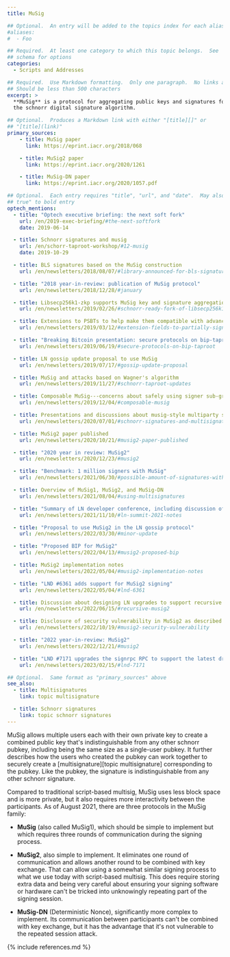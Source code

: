 ```yaml
---
title: MuSig

## Optional.  An entry will be added to the topics index for each alias
#aliases:
#  - Foo

## Required.  At least one category to which this topic belongs.  See
## schema for options
categories:
  - Scripts and Addresses

## Required.  Use Markdown formatting.  Only one paragraph.  No links allowed.
## Should be less than 500 characters
excerpt: >
  **MuSig** is a protocol for aggregating public keys and signatures for
  the schnorr digital signature algorithm.

## Optional.  Produces a Markdown link with either "[title][]" or
## "[title](link)"
primary_sources:
    - title: MuSig paper
      link: https://eprint.iacr.org/2018/068

    - title: MuSig2 paper
      link: https://eprint.iacr.org/2020/1261

    - title: MuSig-DN paper
      link: https://eprint.iacr.org/2020/1057.pdf

## Optional.  Each entry requires "title", "url", and "date".  May also use "feature:
## true" to bold entry
optech_mentions:
  - title: "Optech executive briefing: the next soft fork"
    url: /en/2019-exec-briefing/#the-next-softfork
    date: 2019-06-14

  - title: Schnorr signatures and musig
    url: /en/schorr-taproot-workshop/#12-musig
    date: 2019-10-29

  - title: BLS signatures based on the MuSig construction
    url: /en/newsletters/2018/08/07/#library-announced-for-bls-signatures

  - title: "2018 year-in-review: publication of MuSig protocol"
    url: /en/newsletters/2018/12/28/#january

  - title: Libsecp256k1-zkp supports MuSig key and signature aggregation
    url: /en/newsletters/2019/02/26/#schnorr-ready-fork-of-libsecp256k1-available

  - title: Extensions to PSBTs to help make them compatible with advanced protocols
    url: /en/newsletters/2019/03/12/#extension-fields-to-partially-signed-bitcoin-transactions-psbts

  - title: "Breaking Bitcoin presentation: secure protocols on bip-taproot"
    url: /en/newsletters/2019/06/19/#secure-protocols-on-bip-taproot

  - title: LN gossip update proposal to use MuSig
    url: /en/newsletters/2019/07/17/#gossip-update-proposal

  - title: MuSig and attacks based on Wagner's algorithm
    url: /en/newsletters/2019/11/27/#schnorr-taproot-updates

  - title: Composable MuSig---concerns about safely using signer sub-groups
    url: /en/newsletters/2019/12/04/#composable-musig

  - title: Presentations and discussions about musig-style multiparty signatures
    url: /en/newsletters/2020/07/01/#schnorr-signatures-and-multisignatures

  - title: MuSig2 paper published
    url: /en/newsletters/2020/10/21/#musig2-paper-published

  - title: "2020 year in review: MuSig2"
    url: /en/newsletters/2020/12/23/#musig2

  - title: "Benchmark: 1 million signers with MuSig"
    url: /en/newsletters/2021/06/30/#possible-amount-of-signatures-with-musig

  - title: Overview of MuSig1, MuSig2, and MuSig-DN
    url: /en/newsletters/2021/08/04/#using-multisignatures

  - title: "Summary of LN developer conference, including discussion of MuSig2"
    url: /en/newsletters/2021/11/10/#ln-summit-2021-notes

  - title: "Proposal to use MuSig2 in the LN gossip protocol"
    url: /en/newsletters/2022/03/30/#minor-update

  - title: "Proposed BIP for MuSig2"
    url: /en/newsletters/2022/04/13/#musig2-proposed-bip

  - title: MuSig2 implementation notes
    url: /en/newsletters/2022/05/04/#musig2-implementation-notes

  - title: "LND #6361 adds support for MuSig2 signing"
    url: /en/newsletters/2022/05/04/#lnd-6361

  - title: Discussion about designing LN upgrades to support recursive MuSig2
    url: /en/newsletters/2022/06/15/#recursive-musig2

  - title: Disclosure of security vulnerability in MuSig2 as described in a draft BIP
    url: /en/newsletters/2022/10/19/#musig2-security-vulnerability

  - title: "2022 year-in-review: MuSig2"
    url: /en/newsletters/2022/12/21/#musig2

  - title: "LND #7171 upgrades the signrpc RPC to support the latest draft BIP for MuSig2"
    url: /en/newsletters/2023/02/15/#lnd-7171

## Optional.  Same format as "primary_sources" above
see_also:
  - title: Multisignatures
    link: topic multisignature

  - title: Schnorr signatures
    link: topic schnorr signatures
---
```

MuSig allows multiple users each with their own private key to create a
combined public key that's indistinguishable from any other schnorr
pubkey, including being the same size as a single-user pubkey.  It
further describes how the users who created the pubkey can work
together to securely create a [multisignature][topic multisignature] corresponding to the pubkey.
Like the pubkey, the signature is indistinguishable from any
other schnorr signature.

Compared to traditional script-based multisig, MuSig uses less block
space and is more private, but it also requires more interactivity
between the participants.  As of August 2021, there are three protocols
in the MuSig family:

- **MuSig** (also called MuSig1), which should be simple to implement
  but which requires three rounds of communication during the signing
  process.

- **MuSig2**, also simple to implement.  It eliminates one round of
  communication and allows another round to be combined with key
  exchange.  That can allow using a somewhat similar signing
  process to what we use today with script-based multisig.  This does
  require storing extra data and being very careful about ensuring your signing software or
  hardware can't be tricked into unknowingly repeating part of the
  signing session.

- **MuSig-DN** (Deterministic Nonce), significantly more complex to
  implement.  Its communication between participants can't be combined
  with key exchange, but it has the advantage that it's not vulnerable to the repeated
  session attack.

{% include references.md %}
